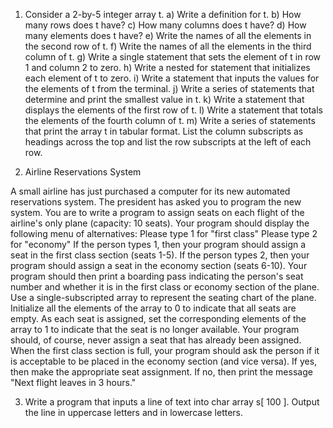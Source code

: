 1. Consider a 2-by-5 integer array t.
  a) Write a definition for t.
  b) How many rows does t have?
  c) How many columns does t have?
  d) How many elements does t have?
  e) Write the names of all the elements in the second row of t.
  f) Write the names of all the elements in the third column of t.
  g) Write a single statement that sets the element of t in row 1 and column 2 to zero.
  h) Write a nested for statement that initializes each element of t to zero.
  i) Write a statement that inputs the values for the elements of t from the terminal.
  j) Write a series of statements that determine and print the smallest value in t.
  k) Write a statement that displays the elements of the first row of t.
  l) Write a statement that totals the elements of the fourth column of t.
  m) Write a series of statements that print the array t in tabular format. List the column
  subscripts as headings across the top and list the row subscripts at the left of each
  row.
  
2. Airline Reservations System

  A small airline has just purchased a computer for its new automated reservations
  system. The president has asked you to program the new system. You are to write a
  program to assign seats on each flight of the airline's only plane (capacity: 10 seats).
  Your program should display the following menu of alternatives:
  Please type 1 for "first class"
  Please type 2 for "economy"
  If the person types 1, then your program should assign a seat in the first class section
  (seats 1-5). If the person types 2, then your program should assign a seat in the
  economy section (seats 6-10). Your program should then print a boarding pass
  indicating the person's seat number and whether it is in the first class or economy
  section of the plane.
  Use a single-subscripted array to represent the seating chart of the plane. Initialize all
  the elements of the array to 0 to indicate that all seats are empty. As each seat is
  assigned, set the corresponding elements of the array to 1 to indicate that the seat is no
  longer available. Your program should, of course, never assign a seat that has already
  been assigned. When the first class section is full, your program should ask the person
  if it is acceptable to be placed in the economy section (and vice versa). If yes, then
  make the appropriate seat assignment. If no, then print the message "Next flight leaves
  in 3 hours."
  
3. Write a program that inputs a line of text into char array s[ 100 ]. Output the line in
uppercase letters and in lowercase letters.
